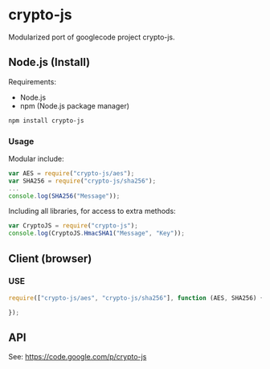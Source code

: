 # crypto-js

Modularized port of googlecode project crypto-js.

## Node.js (Install)

Requirements:
* Node.js
* npm (Node.js package manager)

```bash
npm install crypto-js
```

### Usage

Modular include:
```javascript
var AES = require("crypto-js/aes");
var SHA256 = require("crypto-js/sha256");
...
console.log(SHA256("Message"));
```

Including all libraries, for access to extra methods:
```javascript
var CryptoJS = require("crypto-js");
console.log(CryptoJS.HmacSHA1("Message", "Key"));
```

## Client (browser)

### USE

```javascript
require(["crypto-js/aes", "crypto-js/sha256"], function (AES, SHA256) {

});
```

## API

See: https://code.google.com/p/crypto-js
